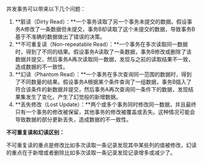 并发事务可以带来以下几个问题：

1. **脏读（Dirty Read）：**一个事务读取了另一个事务未提交的数据。假设事务A修改了一条数据但未提交，事务B却读取了这个未提交的数据，导致事务B基于不准确的数据做出了错误的决策。
2. **不可重复读（Non-repeatable Read）：**一个事务在多次读取同一数据时，得到了不同的结果。假设事务A读取了一条数据，事务B修改或删除了该数据并提交，然后事务A再次读取同一数据，发现与之前的读取结果不一致，造成数据的不一致性。
3. **幻读（Phantom Read）：**一个事务在多次查询同一范围的数据时，得到了不同数量的结果。假设事务A根据某个条件查询了一组数据，事务B插入了符合该条件的新数据并提交，然后事务A再次查询同一条件下的数据，发现结果集发生了变化，产生了幻觉般的新增数据。
4. **丢失修改（Lost Update）：**两个或多个事务同时修改同一数据，并且最终只有一个事务的修改被保留，其他事务的修改被覆盖或丢失。这种情况可能会导致数据的部分更新丢失，造成数据的不一致性。

**不可重复读和幻读区别：**

不可重复读的重点是修改比如多次读取一条记录发现其中某些列的值被修改，幻读的重点在于新增或者删除比如多次读取一条记录发现记录增多或减少了。

